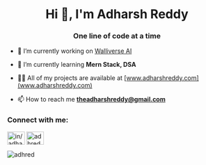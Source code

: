 <h1 align="center">Hi 👋, I'm Adharsh Reddy</h1>
<h3 align="center">One line of code at a time</h3>

- 🔭 I’m currently working on [Walliverse AI](https://github.com/adhred/Walliverse-AI)

- 🌱 I’m currently learning **Mern Stack, DSA**

- 👨‍💻 All of my projects are available at [www.adharshreddy.com](www.adharshreddy.com)

- 📫 How to reach me **theadharshreddy@gmail.com**

<h3 align="left">Connect with me:</h3>
<p align="left">
<a href="https://linkedin.com/in/in/adharshreddy" target="blank"><img align="center" src="https://raw.githubusercontent.com/rahuldkjain/github-profile-readme-generator/master/src/images/icons/Social/linked-in-alt.svg" alt="in/adharshreddy" height="30" width="40" /></a>
<a href="https://www.leetcode.com/adhred" target="blank"><img align="center" src="https://raw.githubusercontent.com/rahuldkjain/github-profile-readme-generator/master/src/images/icons/Social/leet-code.svg" alt="adhred" height="30" width="40" /></a>
</p>

<p><img align="center" src="https://github-readme-stats.vercel.app/api/top-langs?username=adhred&show_icons=true&theme=dark&hide_border=true&locale=en&layout=compact" alt="adhred" /></p>
